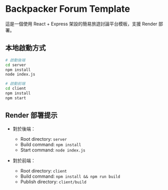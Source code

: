 
# Backpacker Forum Template

這是一個使用 React + Express 架設的簡易旅遊討論平台模板，支援 Render 部署。

## 本地啟動方式

```bash
# 啟動後端
cd server
npm install
node index.js

# 啟動前端
cd client
npm install
npm start
```

## Render 部署提示

- 對於後端：
  - Root directory: `server`
  - Build command: `npm install`
  - Start command: `node index.js`

- 對於前端：
  - Root directory: `client`
  - Build command: `npm install && npm run build`
  - Publish directory: `client/build`
